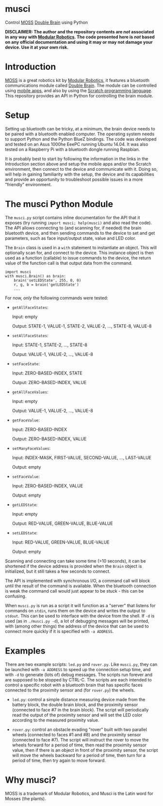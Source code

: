 musci
=====

Control [MOSS](http://www.modrobotics.com/moss/) [Double
Brain](http://www.modrobotics.com/moss/modules/double-brain/) using Python

**DISCLAIMER: The author and the repository contents are _not_ associated in
any way with [Modular Robotics](http://www.modrobotics.com/). The code
presented here is _not_ based on any official documentation and using it may
or may not damage your device. Use it at your own risk.**


Introduction
============

[MOSS](http://www.modrobotics.com/moss/) is a great robotics kit by [Modular
Robotics](http://www.modrobotics.com/), it features a bluetooth communications
module called [Double
Brain](http://www.modrobotics.com/moss/modules/double-brain/). The module can
be controlled using [mobile
apps](https://www.modrobotics.com/moss/moss-brain-instructions/), and also by
using the [Scratch programming
language](http://www.modrobotics.com/moss/apps/moss-scratch/). This
repository provides an API in Python for controlling the brain module.


Setup
=====

Setting up bluetooth can be tricky, at a minimum, the brain device needs to be
paired with a bluetooth enabled computer. The operating system needs to
support Python and the Python BlueZ bindings. The code was developed and
tested on an Asus 1000he EeePC running Ubuntu 14.04. It was also tested on a
Raspberry Pi with a bluetooth dongle running Raspbian.

It is probably best to start by following the information in the links in the
Introduction section above and setup the mobile apps and/or the Scratch
environment, then connect to the device and communicate with it. Doing so,
will help in gaining familiarity with the setup, the device and its
capabilities and provide an opportunity to troubleshoot possible issues in a
more "friendly" environment.


The musci Python Module
=======================

The `musci.py` script contains inline documentation for the API that it
exposes (try running `import musci; help(musci)` and also read the code).
The API allows connecting to (and scanning for, if needed) the brain
bluetooth device, and then sending commands to the device to set and get
parameters, such as face input/output state, value and LED color.

The `Brain` class is used in a `with` statement to instantiate an object.
This will optionally scan for, and connect to the device. This instance
object is then used as a function (callable) to issue commands to the
device, the return value of the function call is that output data from the
command.

    import musci
    with musci.Brain() as brain:
        brain('setLEDState', 255, 0, 0)
        r, g, b = brain('getLEDState')
        ...

For now, _only_ the following commands were tested:

- `getAllFaceStates`:

  Input: empty

  Output: STATE-1, VALUE-1, STATE-2, VALUE-2, ..., STATE-8, VALUE-8


- `setAllFaceStates`:

  Input: STATE-1, STATE-2, ..., STATE-8

  Output: VALUE-1, VALUE-2, ..., VALUE-8


- `setFaceState`:
  
  Input: ZERO-BASED-INDEX, STATE
  
  Output: ZERO-BASED-INDEX, VALUE


- `getAllFaceValues`:

  Input: empty

  Output: VALUE-1, VALUE-2, ..., VALUE-8


- `getFaceValue`:

  Input: ZERO-BASED-INDEX

  Output: ZERO-BASED-INDEX, VALUE


- `setManyFaceValues`:

  Input: INDEX-MASK, FIRST-VALUE, SECOND-VALUE, ..., LAST-VALUE

  Output: empty


- `setFaceValue`:

  Input: ZERO-BASED-INDEX, VALUE

  Output: empty


- `getLEDState`:

  Input: empty

  Output: RED-VALUE, GREEN-VALUE, BLUE-VALUE


- `setLEDState`:

  Input: RED-VALUE, GREEN-VALUE, BLUE-VALUE

  Output: empty


Scanning and connecting can take some time (>10 seconds), it can be
shortened if the device address is provided when the `Brain` object is
initialized, but it still takes a few seconds to connect.

The API is implemented with synchronous I/O, a command call will block until
the result of the command is available. When the bluetooth connection is weak
the command call would just appear to be stuck - this can be confusing.

When `musci.py` is run as a script it will function as a "server" that
listens for commands on `stdin`, runs them on the device and writes the
output to `stdout`. This can be used to interface with the device from the
shell. If `-d` is used (as in `./musci.py -d`), a lot of debugging messages
will be printed, with (among other things) the address of the device that can
be used to connect more quickly if it is specified with `-a ADDRESS`.


Examples
========

There are two example scripts: `led.py` and `rover.py`. Like `musci.py`,
they can be launched with `-a ADDRESS` to speed up the connection setup
time, and with `-d` to generate (lots of) debug messages. The scripts run
forever and are supposed to be stopped by CTRL-C. The scripts are each
intended to control a specific robot with a bluetooth brain that has
specific faces connected to the proximity sensor and (for `rover.py`) the
wheels.

- `led.py`: control a simple distance measuring device made from the
  battery block, the double brain block, and the proximity sensor
  (connected to face #7 in the brain block). The script will periodically
  read the output of the proximity sensor and will set the LED color
  according to the measured proximity value.

- `rover.py`: control an obstacle evading "rover" built with two parallel
  wheels (connected to faces #1 and #8) and the proximity sensor (connected
  to face #7). The script will instruct the rover to move the wheels forward
  for a period of time, then read the proximity sensor value, then if there
  is an object in front of the proximity sensor, the script will move the
  wheels backward for a period of time, then turn for a period of time, then
  try again to move forward.


Why musci?
==========

MOSS is a trademark of Modular Robotics, and Musci is the Latin word for
Mosses (the plants).
